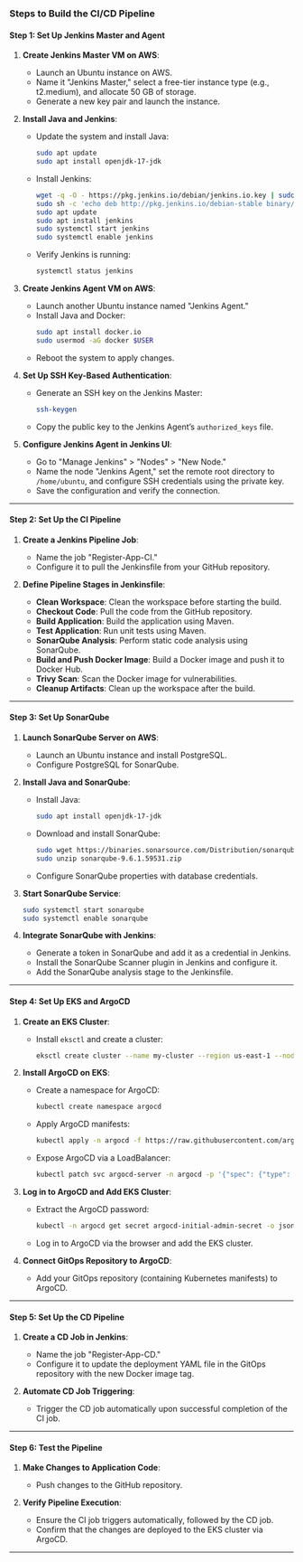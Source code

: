 
### Steps to Build the CI/CD Pipeline  

#### **Step 1: Set Up Jenkins Master and Agent**  
1. **Create Jenkins Master VM on AWS**:  
   - Launch an Ubuntu instance on AWS.  
   - Name it "Jenkins Master," select a free-tier instance type (e.g., t2.medium), and allocate 50 GB of storage.  
   - Generate a new key pair and launch the instance.  

2. **Install Java and Jenkins**:  
   - Update the system and install Java:  
     ```bash
     sudo apt update  
     sudo apt install openjdk-17-jdk  
     ```  
   - Install Jenkins:  
     ```bash
     wget -q -O - https://pkg.jenkins.io/debian/jenkins.io.key | sudo apt-key add -  
     sudo sh -c 'echo deb http://pkg.jenkins.io/debian-stable binary/ > /etc/apt/sources.list.d/jenkins.list'  
     sudo apt update  
     sudo apt install jenkins  
     sudo systemctl start jenkins  
     sudo systemctl enable jenkins  
     ```  
   - Verify Jenkins is running:  
     ```bash
     systemctl status jenkins  
     ```  

3. **Create Jenkins Agent VM on AWS**:  
   - Launch another Ubuntu instance named "Jenkins Agent."  
   - Install Java and Docker:  
     ```bash
     sudo apt install docker.io  
     sudo usermod -aG docker $USER  
     ```  
   - Reboot the system to apply changes.  

4. **Set Up SSH Key-Based Authentication**:  
   - Generate an SSH key on the Jenkins Master:  
     ```bash
     ssh-keygen  
     ```  
   - Copy the public key to the Jenkins Agent’s `authorized_keys` file.  

5. **Configure Jenkins Agent in Jenkins UI**:  
   - Go to "Manage Jenkins" > "Nodes" > "New Node."  
   - Name the node "Jenkins Agent," set the remote root directory to `/home/ubuntu`, and configure SSH credentials using the private key.  
   - Save the configuration and verify the connection.  

---

#### **Step 2: Set Up the CI Pipeline**  
1. **Create a Jenkins Pipeline Job**:  
   - Name the job "Register-App-CI."  
   - Configure it to pull the Jenkinsfile from your GitHub repository.  

2. **Define Pipeline Stages in Jenkinsfile**:  
   - **Clean Workspace**: Clean the workspace before starting the build.  
   - **Checkout Code**: Pull the code from the GitHub repository.  
   - **Build Application**: Build the application using Maven.  
   - **Test Application**: Run unit tests using Maven.  
   - **SonarQube Analysis**: Perform static code analysis using SonarQube.  
   - **Build and Push Docker Image**: Build a Docker image and push it to Docker Hub.  
   - **Trivy Scan**: Scan the Docker image for vulnerabilities.  
   - **Cleanup Artifacts**: Clean up the workspace after the build.  

---

#### **Step 3: Set Up SonarQube**  
1. **Launch SonarQube Server on AWS**:  
   - Launch an Ubuntu instance and install PostgreSQL.  
   - Configure PostgreSQL for SonarQube.  

2. **Install Java and SonarQube**:  
   - Install Java:  
     ```bash
     sudo apt install openjdk-17-jdk  
     ```  
   - Download and install SonarQube:  
     ```bash
     sudo wget https://binaries.sonarsource.com/Distribution/sonarqube/sonarqube-9.6.1.59531.zip  
     sudo unzip sonarqube-9.6.1.59531.zip  
     ```  
   - Configure SonarQube properties with database credentials.  

3. **Start SonarQube Service**:  
   ```bash
   sudo systemctl start sonarqube  
   sudo systemctl enable sonarqube  
   ```  

4. **Integrate SonarQube with Jenkins**:  
   - Generate a token in SonarQube and add it as a credential in Jenkins.  
   - Install the SonarQube Scanner plugin in Jenkins and configure it.  
   - Add the SonarQube analysis stage to the Jenkinsfile.  

---

#### **Step 4: Set Up EKS and ArgoCD**  
1. **Create an EKS Cluster**:  
   - Install `eksctl` and create a cluster:  
     ```bash
     eksctl create cluster --name my-cluster --region us-east-1 --nodegroup-name my-nodes --node-type t2.small --nodes 3  
     ```  

2. **Install ArgoCD on EKS**:  
   - Create a namespace for ArgoCD:  
     ```bash
     kubectl create namespace argocd  
     ```  
   - Apply ArgoCD manifests:  
     ```bash
     kubectl apply -n argocd -f https://raw.githubusercontent.com/argoproj/argo-cd/stable/manifests/install.yaml  
     ```  
   - Expose ArgoCD via a LoadBalancer:  
     ```bash
     kubectl patch svc argocd-server -n argocd -p '{"spec": {"type": "LoadBalancer"}}'  
     ```  

3. **Log in to ArgoCD and Add EKS Cluster**:  
   - Extract the ArgoCD password:  
     ```bash
     kubectl -n argocd get secret argocd-initial-admin-secret -o jsonpath="{.data.password}" | base64 -d  
     ```  
   - Log in to ArgoCD via the browser and add the EKS cluster.  

4. **Connect GitOps Repository to ArgoCD**:  
   - Add your GitOps repository (containing Kubernetes manifests) to ArgoCD.  

---

#### **Step 5: Set Up the CD Pipeline**  
1. **Create a CD Job in Jenkins**:  
   - Name the job "Register-App-CD."  
   - Configure it to update the deployment YAML file in the GitOps repository with the new Docker image tag.  

2. **Automate CD Job Triggering**:  
   - Trigger the CD job automatically upon successful completion of the CI job.  

---

#### **Step 6: Test the Pipeline**  
1. **Make Changes to Application Code**:  
   - Push changes to the GitHub repository.  

2. **Verify Pipeline Execution**:  
   - Ensure the CI job triggers automatically, followed by the CD job.  
   - Confirm that the changes are deployed to the EKS cluster via ArgoCD.  

---
